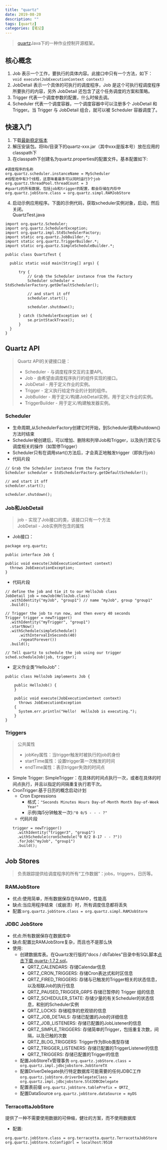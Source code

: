```yaml
---
title: "quartz"
date: 2019-08-20
description: ""
tags: [quartz]
categories: [笔记]
---
```


>[quartz](http://www.quartz-scheduler.org/)Java下的一种作业控制开源框架。
## 核心概念
1. Job 表示一个工作，要执行的具体内容。此接口中只有一个方法，如下：  
`void execute(JobExecutionContext context)`
2. JobDetail 表示一个具体的可执行的调度程序，Job 是这个可执行程调度程序所要执行的内容，另外 JobDetail 还包含了这个任务调度的方案和策略。 
3. Trigger 代表一个调度参数的配置，什么时候去调。 
4. Scheduler 代表一个调度容器，一个调度容器中可以注册多个 JobDetail 和 Trigger。当 Trigger 与 JobDetail 组合，就可以被 Scheduler 容器调度了。 
## 快速入门
1. 下载[最新稳定版本](http://www.quartz-scheduler.org/downloads/)
2. 解压安装包。将lib/目录下的quartz-xxx.jar（其中xxx是版本号）放在应用的classpath下
3. 在classpath下创建名为quartz.properties的配置文件。基本配置如下:
```
#调度程序的名称
org.quartz.scheduler.instanceName = MyScheduler
#线程池中有3个线程，这意味着最多可以同时运行3个job
org.quartz.threadPool.threadCount = 3
#quartz的所有数据，包括job和trigger的配置，都会存储在内存中
org.quartz.jobStore.class = org.quartz.simpl.RAMJobStore
```
4. 启动示例应用程序。下面的示例代码，获取scheduler实例对象，启动，然后关闭。  
QuartzTest.java
```
import org.quartz.Scheduler;
import org.quartz.SchedulerException;
import org.quartz.impl.StdSchedulerFactory;
import static org.quartz.JobBuilder.*;
import static org.quartz.TriggerBuilder.*;
import static org.quartz.SimpleScheduleBuilder.*;

public class QuartzTest {

  public static void main(String[] args) {

      try {
          // Grab the Scheduler instance from the Factory
          Scheduler scheduler = StdSchedulerFactory.getDefaultScheduler();

          // and start it off
          scheduler.start();

          scheduler.shutdown();

      } catch (SchedulerException se) {
          se.printStackTrace();
      }
  }
}
```
## Quartz API
>Quartz API的关键接口是：
>- Scheduler - 与调度程序交互的主要API。
>- Job - 由希望由调度程序执行的组件实现的接口。
>- JobDetail - 用于定义作业的实例。
>- Trigger - 定义执行给定作业的计划的组件。
>- JobBuilder - 用于定义/构建JobDetail实例，用于定义作业的实例。
>- TriggerBuilder - 用于定义/构建触发器实例。
### Scheduler
- 生命周期,从SchedulerFactory创建它时开始，到Scheduler调用shutdown()方法时结束  
- Scheduler被创建后，可以增加、删除和列举Job和Trigger，以及执行其它与调度相关的操作（如暂停Trigger）
- Scheduler只有在调用start()方法后，才会真正地触发trigger（即执行job）
- 代码片段
```
// Grab the Scheduler instance from the Factory
Scheduler scheduler = StdSchedulerFactory.getDefaultScheduler();

// and start it off
scheduler.start();

scheduler.shutdown();
```
### Job和JobDetail
>job - 实现了Job接口的类，该接口只有一个方法  
>JobDetail - Job实例所包含的属性

- Job接口：
```
package org.quartz;

public interface Job {

public void execute(JobExecutionContext context)
  throws JobExecutionException;
}
```
- 代码片段
```
// define the job and tie it to our HelloJob class
JobDetail job = newJob(HelloJob.class)
  .withIdentity("myJob", "group1") // name "myJob", group "group1"
  .build();

// Trigger the job to run now, and then every 40 seconds
Trigger trigger = newTrigger()
  .withIdentity("myTrigger", "group1")
  .startNow()
  .withSchedule(simpleSchedule()
      .withIntervalInSeconds(40)
      .repeatForever())            
  .build();

// Tell quartz to schedule the job using our trigger
sched.scheduleJob(job, trigger);
```
- 定义作业类“HelloJob”：
```
public class HelloJob implements Job {

    public HelloJob() {
    }
    
    public void execute(JobExecutionContext context)
      throws JobExecutionException
    {
      System.err.println("Hello!  HelloJob is executing.");
    }
}
```
### Triggers
>公共属性
>- jobKey属性：当trigger触发时被执行的job的身份
>- startTime属性：设置trigger第一次触发的时间
>- endTime属性：表示trigger失效的时间点
- Simple Trigger:
SimpleTrigger：在具体的时间点执行一次，或者在具体的时间点执行，并且以指定的间隔重复执行若干次。
- CronTrigger:基于日历的概念启动计划
    - Cron Expressions
        - 格式：`"Seconds Minutes Hours Day-of-Month Month Day-of-Week Year"`
        - 示例(每5分钟触发一次):`"0 0/5 - - - ?"`
    - 代码片段
    ```
    trigger = newTrigger()
      .withIdentity("trigger3", "group1")
      .withSchedule(cronSchedule("0 0/2 8-17 - - ?"))
      .forJob("myJob", "group1")
      .build();
    ```
## Job Stores
>负责跟踪提供给调度程序的所有“工作数据”：jobs，triggers，日历等。
### RAMJobStore
- 优点:使用简单，所有数据保存在RAM中，性能高
- 缺点:当应用程序结束（或崩溃）时，所有调度信息都将丢失
- 配置:`org.quartz.jobStore.class = org.quartz.simpl.RAMJobStore`
### JDBC JobStore
- 优点:所有数据保存在数据库中
- 缺点:配置比RAMJobStore复杂，而且也不是那么快
- 使用:
    - 创建数据库表。在Quartz发行版的“docs / dbTables”目录中有SQL脚本[点击下载 quartz-1.7.2.sql](/files/note/java/quartz-1.7.2.sql)。
        - QRTZ_CALENDARS: 存储Calendar信息
        - QRTZ_CRON_TRIGGERS: 存储Cron表达式和时区信息 
        - QRTZ_FIRED_TRIGGERS: 存储与已触发的Trigger相关的状态信息，以及相联Job的执行信息
        - QRTZ_PAUSED_TRIGGER_GRPS 存储已暂停的 Trigger 组的信息 
        - QRTZ_SCHEDULER_STATE: 存储少量的有关Scheduler的状态信息，和别的Scheduler实例
        - QRTZ_LOCKS: 存储程序的悲观锁的信息
        - QRTZ_JOB_DETAILS: 存储已配置的Job的详细信息
        - QRTZ_JOB_LISTENERS: 存储已配置的JobListener的信息 
        - QRTZ_SIMPLE_TRIGGERS: 存储简单的Trigger，包括重复次数，间隔，以及已触的次数
        - QRTZ_BLOG_TRIGGERS: Trigger作为Blob类型存储
        - QRTZ_TRIGGER_LISTENERS: 存储已配置的TriggerListener的信息 
        - QRTZ_TRIGGERS: 存储已配置的Trigger的信息
    - 配置JobStoreTx管理事务
        `org.quartz.jobStore.class = org.quartz.impl.jdbcjobstore.JobStoreTX`
    - 配置DriverDelegate执行特定数据库可能需要的任何JDBC工作
        `org.quartz.jobStore.driverDelegateClass = org.quartz.impl.jdbcjobstore.StdJDBCDelegate`
    - 配置表前缀
        `org.quartz.jobStore.tablePrefix = QRTZ_`
    - 配置DataSource
        `org.quartz.jobStore.dataSource = myDS`
### TerracottaJobStore
提供了一种不需要使用数据的可伸缩，健壮的方案，而不使用数据库
- 配置:
```
org.quartz.jobStore.class = org.terracotta.quartz.TerracottaJobStore
org.quartz.jobStore.tcConfigUrl = localhost:9510
```